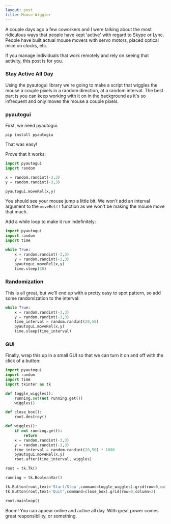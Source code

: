 ```yaml
---
layout: post
title: Mouse Wiggler
---
```


A couple days ago a few coworkers and I were talking about the most ridiculous ways that people have kept 'active' with regard to Skype or Lync. People have built actual mouse movers with servo motors, placed optical mice on clocks, etc.

If you manage individuals that work remotely and rely on seeing that activity, this post is for you.

### Stay Active All Day

Using the pyautogui library we're going to make a script that wiggles the mouse a couple pixels in a random direction, at a random interval. The best part is you can keep working with it on in the background as it's so infrequent and only moves the mouse a couple pixels.

### pyautogui

First, we need pyautogui.

```
pip install pyautogiu
```

That was easy!

Prove that it works:
```python
import pyautogui
import random

x = random.randint(-3,3)
y = random.randint(-3,3)

pyautogui.moveRel(x,y)
```

You should see your mouse jump a little bit. We won't add an interval argument to the ```moveRel()``` function as we won't be making the mouse move that much.

Add a while loop to make it run indefinitely:

```python
import pyautogui
import random
import time

while True:
    x = random.randint(-3,3)
    y = random.randint(-3,3)
    pyautogui.moveRel(x,y)
    time.sleep(30)
```

### Randomization

This is all great, but we'll end up with a pretty easy to spot pattern, so add some randomization to the interval:

```python
while True:
    x = random.randint(-3,3)
    y = random.randint(-3,3)
    time_interval = random.randint(20,50)
    pyautogui.moveRel(x,y)
    time.sleep(time_interval)
```

### GUI

Finally, wrap this up in a small GUI so that we can turn it on and off with the click of a button:

```python
import pyautogui
import random
import time
import tkinter as tk

def toggle_wiggles():
    running.set(not running.get())
    wiggles()

def close_box():
    root.destroy()

def wiggles():
    if not running.get():
        return
    x = random.randint(-3,3)
    y = random.randint(-3,3)
    time_interval = random.randint(20,50) * 1000
    pyautogui.moveRel(x,y)
    root.after(time_interval, wiggles)

root = tk.Tk()

running = tk.BooleanVar()

tk.Button(root,text='Start/Stop',command=toggle_wiggles).grid(row=0,column=0)
tk.Button(root,text='Quit',command=close_box).grid(row=0,column=2)

root.mainloop()
```

Boom! You can appear online and active all day. With great power comes great responsibility, or something.
